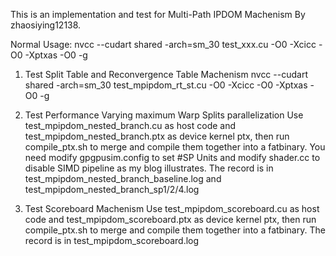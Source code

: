 This is an implementation and test for Multi-Path IPDOM Machenism By zhaosiying12138.

Normal Usage:
nvcc --cudart shared -arch=sm_30 test_xxx.cu -O0 -Xcicc -O0 -Xptxas -O0 -g


1. Test Split Table and Reconvergence Table Machenism
nvcc --cudart shared -arch=sm_30 test_mpipdom_rt_st.cu -O0 -Xcicc -O0 -Xptxas -O0 -g

2. Test Performance Varying maximum Warp Splits parallelization
Use test_mpipdom_nested_branch.cu as host code and test_mpipdom_nested_branch.ptx as device kernel ptx,
then run compile_ptx.sh to merge and compile them together into a fatbinary.
You need modify gpgpusim.config to set #SP Units and modify shader.cc to disable SIMD pipeline
as my blog illustrates.
The record is in test_mpipdom_nested_branch_baseline.log and test_mpipdom_nested_branch_sp1/2/4.log

3. Test Scoreboard Machenism
Use test_mpipdom_scoreboard.cu as host code and test_mpipdom_scoreboard.ptx as device kernel ptx,
then run compile_ptx.sh to merge and compile them together into a fatbinary.
The record is in test_mpipdom_scoreboard.log
